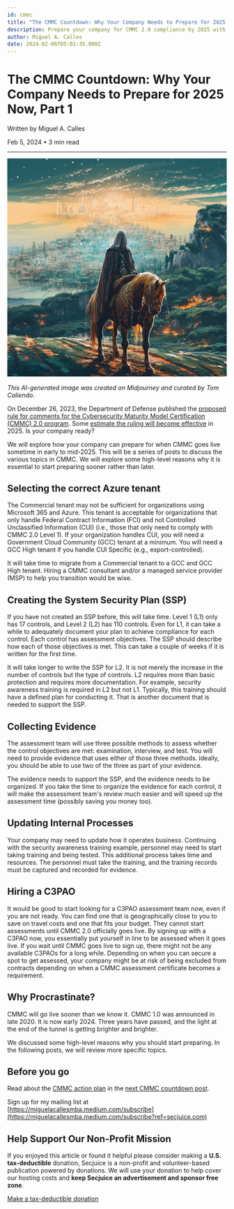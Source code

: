 ```yaml
---
id: cmmc
title: "The CMMC Countdown: Why Your Company Needs to Prepare for 2025 Now, Part 1"
description: Prepare your company for CMMC 2.0 compliance by 2025 with our guide on Azure tenant selection and System Security Plan creation to stay ahead in cybersecurity readiness.
author: Miguel A. Calles
date: 2024-02-06T05:01:35.000Z
---
```


# The CMMC Countdown: Why Your Company Needs to Prepare for 2025 Now, Part 1

Written by Miguel A. Calles

Feb 5, 2024 • 3 min read

---

![The CMMC Countdown: Why Your Company Needs to Prepare for 2025 Now, Part 1](../content/images/2024/02/pil.png)

*This AI-generated image was created on Midjourney and curated by Tom Caliendo.*

On December 26, 2023, the Department of Defense published the [proposed rule for comments for the Cybersecurity Maturity Model Certification (CMMC) 2.0 program](https://www.regulations.gov/docket/DOD-2023-OS-0063?ref=secjuice.com). Some [estimate the ruling will become effective](https://www.summit7.us/blog/cmmc-rulemaking-updates-august-2023?ref=secjuice.com) in 2025. Is your company ready?

We will explore how your company can prepare for when CMMC goes live sometime in early to mid-2025. This will be a series of posts to discuss the various topics in CMMC. We will explore some high-level reasons why it is essential to start preparing sooner rather than later.

## Selecting the correct Azure tenant

The Commercial tenant may not be sufficient for organizations using Microsoft 365 and Azure. This tenant is acceptable for organizations that only handle Federal Contract Information (FCI) and not Controlled Unclassified Information (CUI) (i.e., those that only need to comply with CMMC 2.0 Level 1). If your organization handles CUI, you will need a Government Cloud Community (GCC) tenant at a minimum. You will need a GCC High tenant if you handle CUI Specific (e.g., export-controlled).

It will take time to migrate from a Commercial tenant to a GCC and GCC High tenant. Hiring a CMMC consultant and/or a managed service provider (MSP) to help you transition would be wise.

## Creating the System Security Plan (SSP)

If you have not created an SSP before, this will take time. Level 1 (L1) only has 17 controls, and Level 2 (L2) has 110 controls. Even for L1, it can take a while to adequately document your plan to achieve compliance for each control. Each control has assessment objectives. The SSP should describe how each of those objectives is met. This can take a couple of weeks if it is written for the first time.

It will take longer to write the SSP for L2. It is not merely the increase in the number of controls but the type of controls. L2 requires more than basic protection and requires more documentation. For example, security awareness training is required in L2 but not L1. Typically, this training should have a defined plan for conducting it. That is another document that is needed to support the SSP.

## Collecting Evidence

The assessment team will use three possible methods to assess whether the control objectives are met: examination, interview, and test. You will need to provide evidence that uses either of those three methods. Ideally, you should be able to use two of the three as part of your evidence.

The evidence needs to support the SSP, and the evidence needs to be organized. If you take the time to organize the evidence for each control, it will make the assessment team's review much easier and will speed up the assessment time (possibly saving you money too).

## Updating Internal Processes

Your company may need to update how it operates business. Continuing with the security awareness training example, personnel may need to start taking training and being tested. This additional process takes time and resources. The personnel must take the training, and the training records must be captured and recorded for evidence.

## Hiring a C3PAO

It would be good to start looking for a C3PAO assessment team now, even if you are not ready. You can find one that is geographically close to you to save on travel costs and one that fits your budget. They cannot start assessments until CMMC 2.0 officially goes live. By signing up with a C3PAO now, you essentially put yourself in line to be assessed when it goes live. If you wait until CMMC goes live to sign up, there might not be any available C3PAOs for a long while. Depending on when you can secure a spot to get assessed, your company might be at risk of being excluded from contracts depending on when a CMMC assessment certificate becomes a requirement.

## Why Procrastinate?

CMMC will go live sooner than we know it. CMMC 1.0 was announced in late 2020. It is now early 2024. Three years have passed, and the light at the end of the tunnel is getting brighter and brighter.

We discussed some high-level reasons why you should start preparing. In the following posts, we will review more specific topics.

## Before you go

Read about the [CMMC action plan](https://www.secjuice.com/cmmc-part-2/) in the [next CMMC countdown post](https://www.secjuice.com/cmmc-part-2/).

Sign up for my mailing list at [https://miguelacallesmba.medium.com/subscribe](https://miguelacallesmba.medium.com/subscribe?ref=secjuice.com)

## Help Support Our Non-Profit Mission

If you enjoyed this article or found it helpful please consider making a **U.S. tax-deductible** donation, Secjuice is a non-profit and volunteer-based publication powered by donations. We will use your donation to help cover our hosting costs and **keep Secjuice an advertisement and sponsor free zone**.

[Make a tax-deductible donation](https://opencollective.com/secjuice)